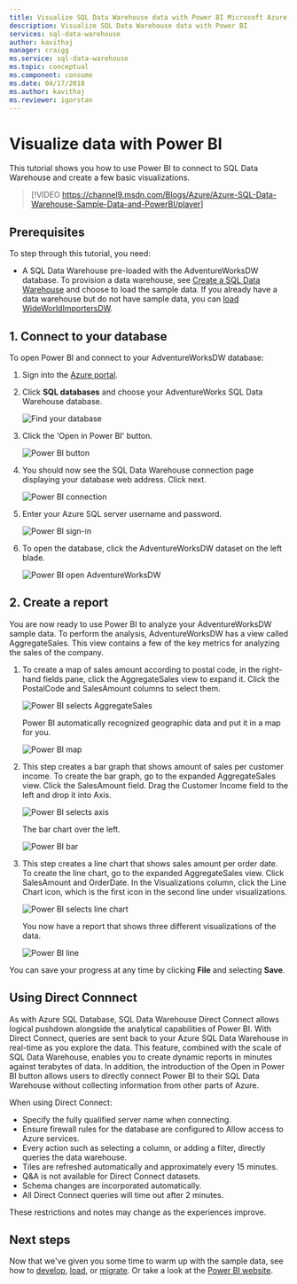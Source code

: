 ```yaml
---
title: Visualize SQL Data Warehouse data with Power BI Microsoft Azure
description: Visualize SQL Data Warehouse data with Power BI
services: sql-data-warehouse
author: kavithaj
manager: craigg
ms.service: sql-data-warehouse
ms.topic: conceptual
ms.component: consume
ms.date: 04/17/2018
ms.author: kavithaj
ms.reviewer: igorstan
---
```


# Visualize data with Power BI
This tutorial shows you how to use Power BI to connect to SQL Data Warehouse and create a few basic visualizations.

> [!VIDEO https://channel9.msdn.com/Blogs/Azure/Azure-SQL-Data-Warehouse-Sample-Data-and-PowerBI/player]
> 
> 

## Prerequisites
To step through this tutorial, you need:

* A SQL Data Warehouse pre-loaded with the AdventureWorksDW database. To provision a data warehouse, see [Create a SQL Data Warehouse](create-data-warehouse-portal.md) and choose to load the sample data. If you already have a data warehouse but do not have sample data, you can [load WideWorldImportersDW](load-data-wideworldimportersdw.md).

## 1. Connect to your database
To open Power BI and connect to your AdventureWorksDW database:

1. Sign into the [Azure portal](https://portal.azure.com/).
2. Click **SQL databases** and choose your AdventureWorks SQL Data Warehouse database.
   
    ![Find your database](media/sql-data-warehouse-get-started-visualize-with-power-bi/pbi-find-database.png)
3. Click the 'Open in Power BI' button.
   
    ![Power BI button](media/sql-data-warehouse-get-started-visualize-with-power-bi/pbi-button.png)
4. You should now see the SQL Data Warehouse connection page displaying your database web address. Click next.
   
    ![Power BI connection](media/sql-data-warehouse-get-started-visualize-with-power-bi/pbi-connect-to-azure.png)
5. Enter your Azure SQL server username and password.
   
    ![Power BI sign-in](media/sql-data-warehouse-get-started-visualize-with-power-bi/pbi-sign-in.png)
6. To open the database, click the AdventureWorksDW dataset on the left blade.
   
    ![Power BI open AdventureWorksDW](media/sql-data-warehouse-get-started-visualize-with-power-bi/pbi-open-adventureworks.png)

## 2. Create a report
You are now ready to use Power BI to analyze your AdventureWorksDW sample data. To perform the analysis, AdventureWorksDW has a view called AggregateSales. This view contains a few of the key metrics for analyzing the sales of the company.

1. To create a map of sales amount according to postal code, in the right-hand fields pane, click the AggregateSales view to expand it. Click the PostalCode and SalesAmount columns to select them.
   
    ![Power BI selects AggregateSales](media/sql-data-warehouse-get-started-visualize-with-power-bi/pbi-aggregatesales.png)
   
    Power BI automatically recognized geographic data and put it in a map for you.
   
    ![Power BI map](media/sql-data-warehouse-get-started-visualize-with-power-bi/pbi-map.png)

2. This step creates a bar graph that shows amount of sales per customer income. To create the bar graph, go to the expanded AggregateSales view. Click the SalesAmount field. Drag the Customer Income field to the left and drop it into Axis.
   
    ![Power BI selects axis](media/sql-data-warehouse-get-started-visualize-with-power-bi/pbi-chooseaxis.png)
   
    The bar chart over the left.
   
    ![Power BI bar](media/sql-data-warehouse-get-started-visualize-with-power-bi/pbi-bar.png)
3. This step creates a line chart that shows sales amount per order date. To create the line chart, go to the expanded AggregateSales view. Click SalesAmount and OrderDate. In the Visualizations column, click the Line Chart icon, which is the first icon in the second line under visualizations.
   
    ![Power BI selects line chart](media/sql-data-warehouse-get-started-visualize-with-power-bi/pbi-prepare-line.png)
   
    You now have a report that shows three different visualizations of the data.
   
    ![Power BI line](media/sql-data-warehouse-get-started-visualize-with-power-bi/pbi-line.png)

You can save your progress at any time by clicking **File** and selecting **Save**.

## Using Direct Connnect
As with Azure SQL Database, SQL Data Warehouse Direct Connect allows  logical pushdown alongside the analytical capabilities of Power BI. With Direct Connect, queries are sent back to your Azure SQL Data Warehouse in real-time as you explore the data.  This feature, combined with the scale of SQL Data Warehouse, enables you to create dynamic reports in minutes against terabytes of data. In addition, the introduction of the Open in Power BI button allows users to directly connect Power BI to their SQL Data Warehouse without collecting information from other parts of Azure.

When using Direct Connect:

* Specify the fully qualified server name when connecting.
* Ensure firewall rules for the database are configured to Allow access to Azure services.
* Every action such as selecting a column, or adding a filter, directly queries the data warehouse.
* Tiles are refreshed automatically and approximately every 15 minutes.
* Q&A is not available for Direct Connect datasets.
* Schema changes are incorporated automatically.
* All Direct Connect queries will time out after 2 minutes.

These restrictions and notes may change as the experiences improve.

## Next steps
Now that we've given you some time to warm up with the sample data, see how to [develop](sql-data-warehouse-overview-develop.md), [load](design-elt-data-loading.md), or [migrate](sql-data-warehouse-overview-migrate.md). Or take a look at the [Power BI website](http://www.powerbi.com/).
